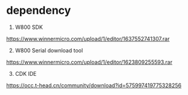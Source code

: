 # dependency

1. W800 SDK

https://www.winnermicro.com/upload/1/editor/1637552741307.rar

2. W800 Serial download tool

https://www.winnermicro.com/upload/1/editor/1623809255593.rar

3. CDK IDE

https://occ.t-head.cn/community/download?id=575997419775328256
